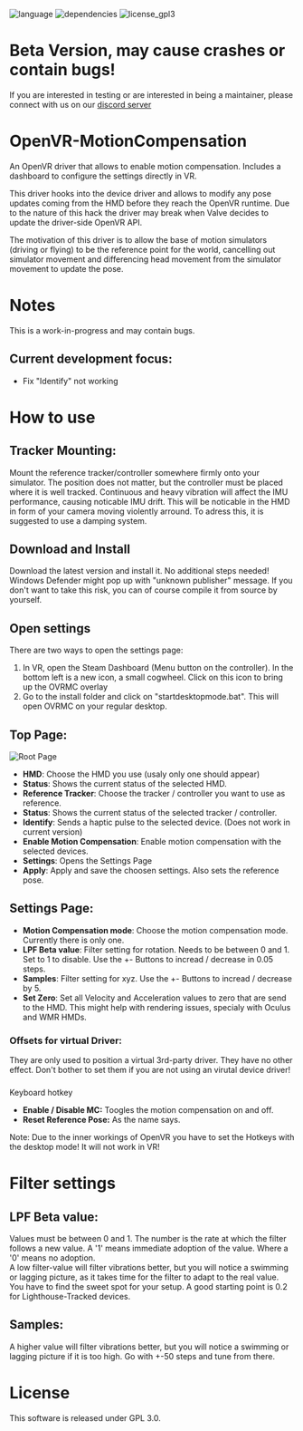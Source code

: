 ![language](https://img.shields.io/badge/Language-C%2B%2B11-green.svg)  ![dependencies](https://img.shields.io/badge/Dependencies-Boost%201.72-green.svg)  ![license_gpl3](https://img.shields.io/badge/License-GPL%203.0-green.svg)

# Beta Version, may cause crashes or contain bugs!

If you are interested in testing or are interested in being a maintainer, please connect with us on our [discord server](https://discord.gg/r7krmSd)

# OpenVR-MotionCompensation

An OpenVR driver that allows to enable motion compensation.
Includes a dashboard to configure the settings directly in VR.

This driver hooks into the device driver and allows to modify any pose updates coming from the HMD before they reach the OpenVR runtime. 
Due to the nature of this hack the driver may break when Valve decides to update the driver-side OpenVR API.

The motivation of this driver is to allow the base of motion simulators (driving or flying) to be the reference point for the world, cancelling out simulator movement and differencing head movement from the simulator movement to update the pose.


# Notes

This is a work-in-progress and may contain bugs.


## Current development focus:
- Fix "Identify" not working


# How to use

## Tracker Mounting:

Mount the reference tracker/controller somewhere firmly onto your simulator. The position does not matter, but the controller must be placed where it is well tracked.
Continuous and heavy vibration will affect the IMU performance, causing noticable IMU drift. This will be noticable in the HMD in form of your camera moving violently arround. To adress this, it is suggested to use a damping system.<br>


## Download and Install
Download the latest version and install it. No additional steps needed!<br>
Windows Defender might pop up with "unknown publisher" message. If you don't want to take this risk, you can of course compile it from source by yourself.


## Open settings

There are two ways to open the settings page:
1. In VR, open the Steam Dashboard (Menu button on the controller). In the bottom left is a new icon, a small cogwheel. Click on this icon to bring up the OVRMC overlay
2. Go to the install folder and click on "startdesktopmode.bat". This will open OVRMC on your regular desktop.


## Top Page:

![Root Page](docs/screenshots/DeviceManipulationPage.png)

- **HMD**: Choose the HMD you use (usaly only one should appear)
- **Status**: Shows the current status of the selected HMD.
- **Reference Tracker**: Choose the tracker / controller you want to use as reference.
- **Status**: Shows the current status of the selected tracker / controller.
- **Identify**: Sends a haptic pulse to the selected device. (Does not work in current version)
- **Enable Motion Compensation**: Enable motion compensation with the selected devices.
- **Settings**: Opens the Settings Page
- **Apply**: Apply and save the choosen settings. Also sets the reference pose.


## Settings Page:
- **Motion Compensation mode**: Choose the motion compensation mode. Currently there is only one.
- **LPF Beta value**: Filter setting for rotation. Needs to be between 0 and 1. Set to 1 to disable. Use the +- Buttons to incread / decrease in 0.05 steps.
- **Samples**: Filter setting for xyz. Use the +- Buttons to incread / decrease by 5.
- **Set Zero**: Set all Velocity and Acceleration values to zero that are send to the HMD. This might help with rendering issues, specialy with Oculus and WMR HMDs.

### Offsets for virtual Driver:
They are only used to position a virtual 3rd-party driver. They have no other effect. Don't bother to set them if you are not using an virutal device driver!

###
Keyboard hotkey
- **Enable / Disable MC:** Toogles the motion compensation on and off.
- **Reset Reference Pose:** As the name says.

Note: Due to the inner workings of OpenVR you have to set the Hotkeys with the desktop mode! It will not work in VR!

# Filter settings

## LPF Beta value:

Values must be between 0 and 1. The number is the rate at which the filter follows a new value. A '1' means immediate adoption of the value. Where a '0' means no adoption.<br>
A low filter-value will filter vibrations better, but you will notice a swimming or lagging picture, as it takes time for the filter to adapt to the real value.<br>
You have to find the sweet spot for your setup. A good starting point is 0.2 for Lighthouse-Tracked devices.<br>

## Samples:

A higher value will filter vibrations better, but you will notice a swimming or lagging picture if it is too high. Go with +-50 steps and tune from there.<br>


# License

This software is released under GPL 3.0.